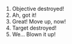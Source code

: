 1. Objective destroyed!
2. Ah, got it!
3. Great! Move up, now!
4. Target destroyed!
5. We... Blown it up!